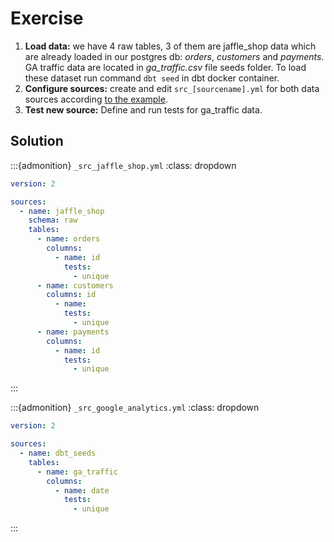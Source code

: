 # Exercise
    
1. **Load data:** we have 4 raw tables, 3 of them are jaffle_shop data which are already loaded in our postgres db: *orders*, *customers* and *payments*. GA traffic data are located in *ga_traffic.csv* file seeds folder. To load these dataset run command `dbt seed` in dbt docker container.
2. **Configure sources:** create and edit `src_[sourcename].yml` for both data sources according [to the example](../02/data_sources.md).
3. **Test new source:** Define and run tests for ga_traffic data.


## Solution


:::{admonition} `_src_jaffle_shop.yml`
:class: dropdown

```yaml
version: 2

sources:
  - name: jaffle_shop
    schema: raw
    tables:
      - name: orders
        columns:
          - name: id
            tests:
              - unique
      - name: customers
        columns: id
          - name: 
            tests:
              - unique
      - name: payments
        columns:
          - name: id
            tests:
              - unique
```
:::


:::{admonition} `_src_google_analytics.yml`
:class: dropdown

```yaml
version: 2

sources:
  - name: dbt_seeds
    tables:
      - name: ga_traffic
        columns:
          - name: date
            tests:
              - unique
```
:::
